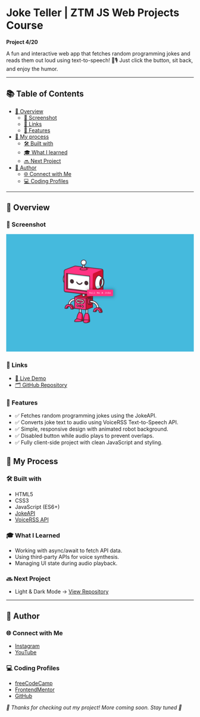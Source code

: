 # Joke Teller | ZTM JS Web Projects Course

**Project 4/20**

A fun and interactive web app that fetches random programming jokes and reads them out loud using text-to-speech! 🧠🎙️ Just click the button, sit back, and enjoy the humor.

---

## 📚 Table of Contents

- [🔎 Overview](#-overview)
  - [📸 Screenshot](#-screenshot)
  - [🔗 Links](#-links)
  - [📌 Features](#-features)
- [🧠 My process](#-my-process)
  - [🛠️ Built with](#️-built-with)
  - [🎓 What I learned](#-what-i-learned)
  - [🔜 Next Project](#-next-project)
- [👤 Author](#-author)
  - [🌐 Connect with Me](#-connect-with-me)
  - [💻 Coding Profiles](#-coding-profiles)

---

## 🔎 Overview

### 📸 Screenshot

![](./assets/screenshot.jpg)

### 🔗 Links

 - [🔴 Live Demo](https://dalascript.github.io/joke-teller/)
 - [🗂️ GitHub Repository](https://github.com/DalaScript/joke-teller)

### 📌 Features

 - ✅ Fetches random programming jokes using the JokeAPI.
 - ✅ Converts joke text to audio using VoiceRSS Text-to-Speech API.
 - ✅ Simple, responsive design with animated robot background.
 - ✅ Disabled button while audio plays to prevent overlaps.
 - ✅ Fully client-side project with clean JavaScript and styling.

## 🧠 My Process

### 🛠️ Built with

 - HTML5
 - CSS3
 - JavaScript (ES6+)
 - [JokeAPI](https://jokeapi.dev/)
 - [VoiceRSS API](https://www.voicerss.org/)

### 🎓 What I Learned

 - Working with async/await to fetch API data.
 - Using third-party APIs for voice synthesis.
 - Managing UI state during audio playback.

### 🔜 Next Project

 - Light & Dark Mode → [View Repository](https://github.com/DalaScript/light-dark-mode)

---

## 👤 Author

### 🌐 Connect with Me

 - [Instagram](https://www.instagram.com/DalaScript)
 - [YouTube](https://www.youtube.com/@DalaScript)

### 💻 Coding Profiles

 - [freeCodeCamp](https://www.freecodecamp.org/DalaScript)
 - [FrontendMentor](https://www.frontendmentor.io/profile/DalaScript)
 - [GitHub](https://github.com/DalaScript)

*🙌 Thanks for checking out my project! More coming soon. Stay tuned 🚀*